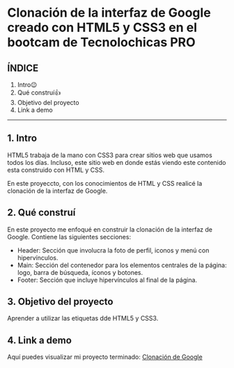# Clonación de la interfaz de Google creado con HTML5 y CSS3 en el bootcam de Tecnolochicas PRO


## ÍNDICE 

1. Intro😉
2. Qué construí👍
3. Objetivo del proyecto
4. Link a demo

*****

## 1. Intro
HTML5 trabaja de la mano con CSS3 para crear sitios web que usamos todos los días. Incluso, este sitio web en donde estás viendo este contenido esta construido con HTML y CSS.

En este proyeccto, con los conocimientos de HTML y CSS realicé la clonación de la interfaz de Google.

## 2. Qué construí
En este proyecto me enfoqué en construir la clonación de la interfaz de Google.
Contiene las siguientes secciones:

* Header: Sección que involucra la foto de perfil, iconos y menú con hipervínculos.
* Main: Sección del contenedor para los elementos centrales de la página: logo, barra de búsqueda, íconos y botones.
* Footer: Sección que incluye hipervínculos al final de la página.

## 3. Objetivo del proyecto
Aprender a utilizar las etiquetas dde HTML5 y CSS3.

## 4. Link a demo
Aquí puedes visualizar mi proyecto terminado: [Clonación de Google](#)
